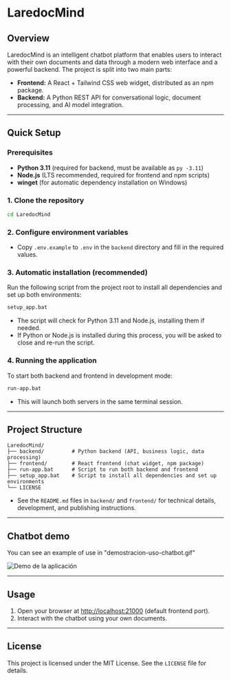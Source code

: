 # LaredocMind

## Overview

LaredocMind is an intelligent chatbot platform that enables users to interact with their own documents and data through a modern web interface and a powerful backend. The project is split into two main parts:
- **Frontend:** A React + Tailwind CSS web widget, distributed as an npm package.
- **Backend:** A Python REST API for conversational logic, document processing, and AI model integration.

---

## Quick Setup

### Prerequisites
- **Python 3.11** (required for backend, must be available as `py -3.11`)
- **Node.js** (LTS recommended, required for frontend and npm scripts)
- **winget** (for automatic dependency installation on Windows)

### 1. Clone the repository
```sh
cd LaredocMind
```

### 2. Configure environment variables
- Copy `.env.example` to `.env` in the `backend` directory and fill in the required values.

### 3. Automatic installation (recommended)
Run the following script from the project root to install all dependencies and set up both environments:
```sh
setup_app.bat
```
- The script will check for Python 3.11 and Node.js, installing them if needed.
- If Python or Node.js is installed during this process, you will be asked to close and re-run the script.

### 4. Running the application
To start both backend and frontend in development mode:
```sh
run-app.bat
```
- This will launch both servers in the same terminal session.

---

## Project Structure
```
LaredocMind/
├── backend/         # Python backend (API, business logic, data processing)
├── frontend/        # React frontend (chat widget, npm package)
├── run-app.bat      # Script to run both backend and frontend
├── setup_app.bat    # Script to install all dependencies and set up environments
└── LICENSE
```

- See the `README.md` files in `backend/` and `frontend/` for technical details, development, and publishing instructions.

---

## Chatbot demo
You can see an example of use in "demostracion-uso-chatbot.gif"

![Demo de la aplicación](./demostracion-uso-chatbot.gif)

---

## Usage

1. Open your browser at [http://localhost:21000](http://localhost:21000) (default frontend port).
2. Interact with the chatbot using your own documents.

---

## License

This project is licensed under the MIT License. See the `LICENSE` file for details.
